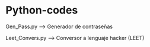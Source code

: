 # Python-codes

Gen_Pass.py --> Generador de contraseñas 

Leet_Convers.py --> Conversor a lenguaje hacker (LEET)


